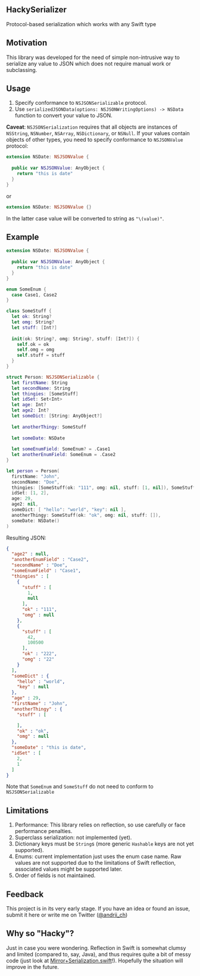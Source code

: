 ## HackySerializer
Protocol-based serialization which works with any Swift type

## Motivation
This library was developed for the need of simple non-intrusive way to serialize any value to JSON which does not require manual work or subclassing.

## Usage
1. Specify conformance to `NSJSONSerializable` protocol.
2. Use `serializedJSONData(options: NSJSONWritingOptions) -> NSData` function to convert your value to JSON.

**Caveat**: `NSJSONSerialization` requires that all objects are instances of `NSString`, `NSNumber`, `NSArray`, `NSDictionary`, or `NSNull`. If your values contain objects of other types, you need to specify conformance to `NSJSONValue` protocol:
```swift
extension NSDate: NSJSONValue {
   
  public var NSJSONValue: AnyObject {
    return "this is date"
  }
}
```
or 
```swift
extension NSDate: NSJSONValue {}
```
In the latter case value will be converted to string as `"\(value)"`.

## Example
```swift
extension NSDate: NSJSONValue {
  
  public var NSJSONValue: AnyObject {
    return "this is date"
  }
}

enum SomeEnum {
  case Case1, Case2
}

class SomeStuff {
  let ok: String?
  let omg: String?
  let stuff: [Int?]
  
  init(ok: String?, omg: String?, stuff: [Int?]) {
    self.ok = ok
    self.omg = omg
    self.stuff = stuff
  }
}

struct Person: NSJSONSerializable {
  let firstName: String
  let secondName: String
  let thingies: [SomeStuff]
  let idSet: Set<Int>
  let age: Int?
  let age2: Int?
  let someDict: [String: AnyObject?]
  
  let anotherThingy: SomeStuff
  
  let someDate: NSDate
  
  let someEnumField: SomeEnum? = .Case1
  let anotherEnumField: SomeEnum = .Case2
}

let person = Person(
  firstName: "John",
  secondName: "Doe",
  thingies: [SomeStuff(ok: "111", omg: nil, stuff: [1, nil]), SomeStuff(ok: "222", omg: "22", stuff: [42, 100500])],
  idSet: [1, 2],
  age: 29,
  age2: nil,
  someDict: [ "hello": "world", "key": nil ],
  anotherThingy: SomeStuff(ok: "ok", omg: nil, stuff: []),
  someDate: NSDate()
)
```
Resulting JSON:
```JSON
{
  "age2" : null,
  "anotherEnumField" : "Case2",
  "secondName" : "Doe",
  "someEnumField" : "Case1",
  "thingies" : [
    {
      "stuff" : [
        1,
        null
      ],
      "ok" : "111",
      "omg" : null
    },
    {
      "stuff" : [
        42,
        100500
      ],
      "ok" : "222",
      "omg" : "22"
    }
  ],
  "someDict" : {
    "hello" : "world",
    "key" : null
  },
  "age" : 29,
  "firstName" : "John",
  "anotherThingy" : {
    "stuff" : [

    ],
    "ok" : "ok",
    "omg" : null
  },
  "someDate" : "this is date",
  "idSet" : [
    2,
    1
  ]
}
```
Note that `SomeEnum` and `SomeStuff` do not need to conform to `NSJSONSerializable`


## Limitations
1. Performance: This library relies on reflection, so use carefully or face performance penalties.
2. Superclass serialization: not implemented (yet).
3. Dictionary keys must be `String`s (more generic `Hashable` keys are not yet supported).
4. Enums: current implementation just uses the enum case name. Raw values are not supported due to the limitations of Swift reflection, associated values might be supported later.
5. Order of fields is not maintained.

## Feedback
This project is in its very early stage. If you have an idea or found an issue, submit it here or write me on Twitter ([@andrii_ch](https://twitter.com/andrii_ch))

## Why so "Hacky"?
Just in case you were wondering.
Reflection in Swift is somewhat clumsy and limited (compared to, say, Java), and thus requires quite a bit of messy code (just look at [Mirror+Serialization.swift](https://github.com/deville/hacky-serializer-swift/blob/master/HackySerializer/Classes/Mirror%2BSerialization.swift)!). Hopefully the situation will improve in the future.
